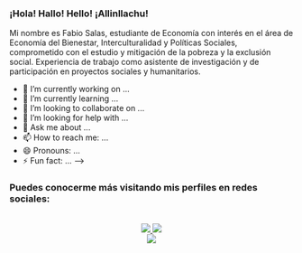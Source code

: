 ### ¡Hola! Hallo! Hello! ¡Allinllachu! 

Mi nombre es Fabio Salas, estudiante de Economía con interés en el área de Economía del Bienestar, Interculturalidad y Políticas Sociales, comprometido con el estudio y mitigación de la pobreza y la exclusión social. Experiencia de trabajo como asistente de investigación y de participación en proyectos sociales y humanitarios.

- 🔭 I’m currently working on ...
- 🌱 I’m currently learning ...
- 👯 I’m looking to collaborate on ...
- 🤔 I’m looking for help with ...
- 💬 Ask me about ...
- 📫 How to reach me: ...
- 😄 Pronouns: ...
- ⚡ Fun fact: ...
-->
### Puedes conocerme más visitando mis perfiles en redes sociales:
  
  <!-- https://img.shields.io/badge/Linkedin-Parth Patel-blue&?style=social&logo=linkedin -->

  <!-- https://img.shields.io/badge/Github-Parth%20Patel-black&?style=social&logo=Github -->

  <!-- https://img.shields.io/badge/Facebook-Parth%20Patel-darkblue&?style=social&logo=Facebook -->

<p align="center">
  <br/>
  <a href="https://www.linkedin.com/in/fabio-manuel-salas-n%C3%BA%C3%B1ez-borja-170b72159/">
    <img src="https://img.shields.io/badge/LinkedIn-%230077B5.svg?&style=flat-square&logo=linkedin&logoColor=white">
  </a>
  
  <a href="https://github.com/Fabio-Salas">
    <img src="https://img.shields.io/badge/Github-%230A0A0A.svg?&style=flat-square&logo=Github&logoColor=white">  
  </a>


  <br/>
  <a href="https://www.facebook.com/fabio.salas.94/">
    <img src="https://img.shields.io/badge/Facebook-%231877F2.svg?&style=flat-square&logo=facebook&logoColor=white">  
  </a> 

</p>
</h1>

<div align = "center">
